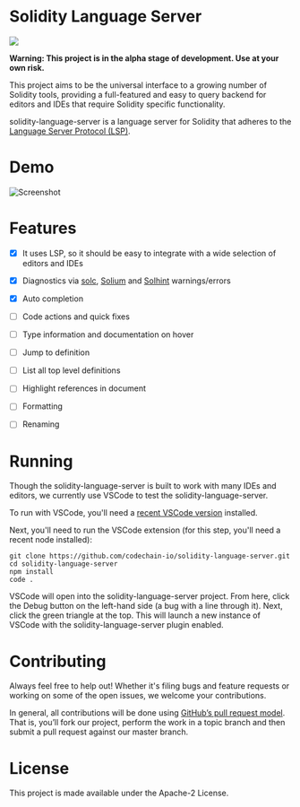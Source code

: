 Solidity Language Server
========================

[![](https://vsmarketplacebadge.apphb.com/version/kodebox.solidity-language-server.svg)](https://marketplace.visualstudio.com/items?itemName=kodebox.solidity-language-server)

**Warning: This project is in the alpha stage of development. Use at your own risk.**

This project aims to be the universal interface to a growing number of Solidity tools, providing a full-featured and easy to query backend for editors and IDEs that require Solidity specific functionality.

solidity-language-server is a language server for Solidity that adheres to the [Language Server Protocol (LSP)][lsp].

# Demo
![Screenshot](screenshots/autocomplete-demo.gif)

# Features
- [x] It uses LSP, so it should be easy to integrate with a wide selection of editors and IDEs
- [x] Diagnostics via [solc][solc], [Solium][solium] and [Solhint][solhint] warnings/errors
- [x] Auto completion

- [ ] Code actions and quick fixes
- [ ] Type information and documentation on hover
- [ ] Jump to definition
- [ ] List all top level definitions
- [ ] Highlight references in document
- [ ] Formatting
- [ ] Renaming

# Running

Though the solidity-language-server is built to work with many IDEs and editors, we currently use VSCode to test the solidity-language-server.

To run with VSCode, you'll need a [recent VSCode version][vscode] installed.

Next, you'll need to run the VSCode extension (for this step, you'll need a recent node installed):

```
git clone https://github.com/codechain-io/solidity-language-server.git
cd solidity-language-server
npm install
code .
```

VSCode will open into the solidity-language-server project. From here, click the Debug button on the left-hand side (a bug with a line through it). Next, click the green triangle at the top. This will launch a new instance of VSCode with the solidity-language-server plugin enabled.

# Contributing
Always feel free to help out! Whether it's filing bugs and feature requests or working on some of the open issues, we welcome your contributions.

In general, all contributions will be done using [GitHub’s pull request model][pr]. That is, you’ll fork our project, perform the work in a topic branch and then submit a pull request against our master branch.

[lsp]: https://github.com/Microsoft/language-server-protocol
[solium]: https://github.com/duaraghav8/Solium
[solhint]: https://github.com/protofire/solhint
[solc]: https://github.com/ethereum/solc-js
[vscode]: https://code.visualstudio.com/download
[pr]: https://help.github.com/articles/about-pull-requests/

# License

This project is made available under the Apache-2 License.
